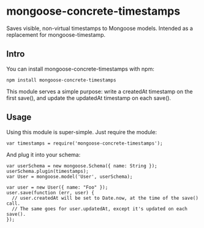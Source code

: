 # mongoose-concrete-timestamps
Saves visible, non-virtual timestamps to Mongoose models. Intended as a replacement for mongoose-timestamp.

## Intro

You can install mongoose-concrete-timestamps with npm:

    npm install mongoose-concrete-timestamps
    
This module serves a simple purpose: write a createdAt timestamp on the first save(), and update the updatedAt timestamp on each save().

## Usage

Using this module is super-simple. Just require the module:

    var timestamps = require('mongoose-concrete-timestamps');
    
And plug it into your schema:

    var userSchema = new mongoose.Schema({ name: String });
    userSchema.plugin(timestamps);
    var User = mongoose.model('User', userSchema);
    
    var user = new User({ name: "Foo" });
    user.save(function (err, user) {
      // user.createdAt will be set to Date.now, at the time of the save() call.
      // The same goes for user.updatedAt, except it's updated on each save().
    });
